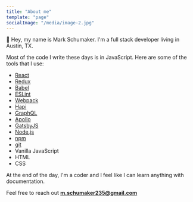 ```yaml
---
title: "About me"
template: "page"
socialImage: "/media/image-2.jpg"
---
```


👋 Hey, my name is Mark Schumaker. I'm a full stack developer living in Austin, TX.

Most of the code I write these days is in JavaScript. Here are some of the tools that I use:

* [React](https://reactjs.org/)
* [Redux](https://redux.js.org/)
* [Babel](https://babeljs.io/)
* [ESLint](https://eslint.org/)
* [Webpack](https://webpack.js.org/)
* [Hapi](https://hapi.dev/)
* [GraphQL](https://graphql.org/)
* [Apollo](https://www.apollographql.com/)
* [GatsbyJS](https://www.gatsbyjs.org/)
* [Node.js](https://nodejs.org/en/)
* [npm](https://www.npmjs.com/)
* [git](https://git-scm.com/)
* Vanilla JavaScript
* HTML
* CSS

At the end of the day, I'm a coder and I feel like I can learn anything with documentation.

Feel free to reach out **m.schumaker235@gmail.com**
